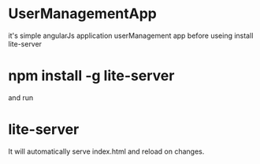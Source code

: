# UserManagementApp

it's simple angularJs application userManagement app
before useing install lite-server

# npm install -g lite-server

and run

# lite-server

It will automatically serve index.html and reload on changes.